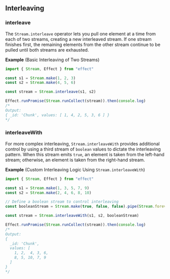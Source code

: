 ## Interleaving

### interleave

The `Stream.interleave` operator lets you pull one element at a time from each of two streams, creating a new interleaved stream. If one stream finishes first, the remaining elements from the other stream continue to be pulled until both streams are exhausted.

**Example** (Basic Interleaving of Two Streams)

```ts twoslash
import { Stream, Effect } from "effect"

const s1 = Stream.make(1, 2, 3)
const s2 = Stream.make(4, 5, 6)

const stream = Stream.interleave(s1, s2)

Effect.runPromise(Stream.runCollect(stream)).then(console.log)
/*
Output:
{ _id: 'Chunk', values: [ 1, 4, 2, 5, 3, 6 ] }
*/
```

### interleaveWith

For more complex interleaving, `Stream.interleaveWith` provides additional control by using a third stream of `boolean` values to dictate the interleaving pattern. When this stream emits `true`, an element is taken from the left-hand stream; otherwise, an element is taken from the right-hand stream.

**Example** (Custom Interleaving Logic Using `Stream.interleaveWith`)

```ts twoslash
import { Stream, Effect } from "effect"

const s1 = Stream.make(1, 3, 5, 7, 9)
const s2 = Stream.make(2, 4, 6, 8, 10)

// Define a boolean stream to control interleaving
const booleanStream = Stream.make(true, false, false).pipe(Stream.forever)

const stream = Stream.interleaveWith(s1, s2, booleanStream)

Effect.runPromise(Stream.runCollect(stream)).then(console.log)
/*
Output:
{
  _id: 'Chunk',
  values: [
    1, 2,  4, 3, 6,
    8, 5, 10, 7, 9
  ]
}
*/
```
